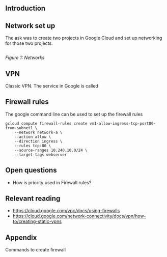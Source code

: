 
## Introduction

## Network set up

The ask was to create two projects in Google Cloud and set up networking for those two projects. 

```
```
_Figure 1: Networks_

## VPN 

Classic VPN. The service in Google is called 

## Firewall rules

The google command line can be used to set up the firewall rules

```
gcloud compute firewall-rules create vm1-allow-ingress-tcp-port80-from-subnet1 \
    --network network-a \
    --action allow \
    --direction ingress \
    --rules tcp:80 \
    --source-ranges 10.240.10.0/24 \
    --target-tags webserver
```

## Open questions 
- How is priority used in Firewall rules? 

## Relevant reading
- https://cloud.google.com/vpc/docs/using-firewalls
- https://cloud.google.com/network-connectivity/docs/vpn/how-to/creating-static-vpns

## Appendix

Commands to create firewall 